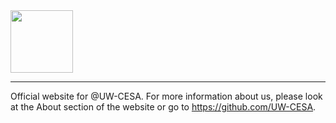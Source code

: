 <img style="width:auto; height:100px" src = "https://github.com/uwcesa/uwcesa.github.io/assets/174089617/88a7ab56-0ccc-4493-bbf7-166a898d2521" center/>

----


Official website for @UW-CESA. For more information about us, please look at the About section of the website or go to https://github.com/UW-CESA.




